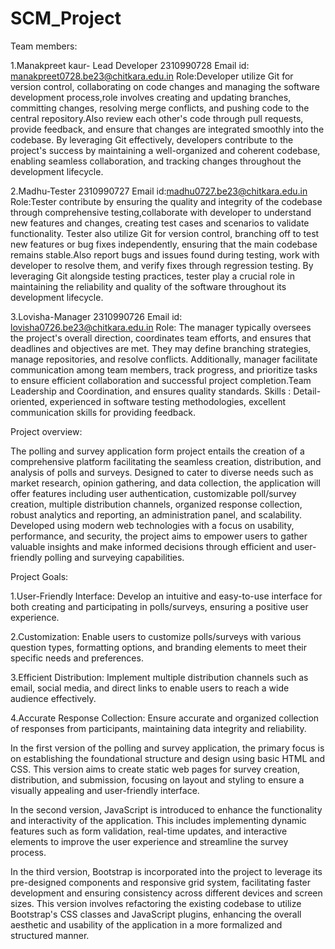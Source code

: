 # SCM_Project
Team members:

1.Manakpreet kaur- Lead Developer
2310990728 Email id: manakpreet0728.be23@chitkara.edu.in Role:Developer utilize Git for version control, collaborating on code changes and managing the software development process,role involves creating and updating branches, committing changes, resolving merge conflicts, and pushing code to the central repository.Also review each other's code through pull requests, provide feedback, and ensure that changes are integrated smoothly into the codebase. By leveraging Git effectively, developers contribute to the project's success by maintaining a well-organized and coherent codebase, enabling seamless collaboration, and tracking changes throughout the development lifecycle.

2.Madhu-Tester
2310990727 Email id:madhu0727.be23@chitkara.edu.in Role:Tester contribute by ensuring the quality and integrity of the codebase through comprehensive testing,collaborate with developer to understand new features and changes, creating test cases and scenarios to validate functionality. Tester also utilize Git for version control, branching off to test new features or bug fixes independently, ensuring that the main codebase remains stable.Also report bugs and issues found during testing, work with developer to resolve them, and verify fixes through regression testing. By leveraging Git alongside testing practices, tester play a crucial role in maintaining the reliability and quality of the software throughout its development lifecycle.

3.Lovisha-Manager
2310990726 Email id: lovisha0726.be23@chitkara.edu.in Role: The manager typically oversees the project's overall direction, coordinates team efforts, and ensures that deadlines and objectives are met. They may define branching strategies, manage repositories, and resolve conflicts. Additionally, manager facilitate communication among team members, track progress, and prioritize tasks to ensure efficient collaboration and successful project completion.Team Leadership and Coordination, and ensures quality standards. Skills : Detail-oriented, experienced in software testing methodologies, excellent communication skills for providing feedback.

Project overview:

The polling and survey application form project entails the creation of a comprehensive platform facilitating the seamless creation, distribution, and analysis of polls and surveys. Designed to cater to diverse needs such as market research, opinion gathering, and data collection, the application will offer features including user authentication, customizable poll/survey creation, multiple distribution channels, organized response collection, robust analytics and reporting, an administration panel, and scalability. Developed using modern web technologies with a focus on usability, performance, and security, the project aims to empower users to gather valuable insights and make informed decisions through efficient and user-friendly polling and surveying capabilities.

Project Goals:

1.User-Friendly Interface: Develop an intuitive and easy-to-use interface for both creating and participating in polls/surveys, ensuring a positive user experience.

2.Customization: Enable users to customize polls/surveys with various question types, formatting options, and branding elements to meet their specific needs and preferences.

3.Efficient Distribution: Implement multiple distribution channels such as email, social media, and direct links to enable users to reach a wide audience effectively.

4.Accurate Response Collection: Ensure accurate and organized collection of responses from participants, maintaining data integrity and reliability.


In the first version of the polling and survey application, the primary focus is on establishing the foundational structure and design using basic HTML and CSS. This version aims to create static web pages for survey creation, distribution, and submission, focusing on layout and styling to ensure a visually appealing and user-friendly interface.

In the second version, JavaScript is introduced to enhance the functionality and interactivity of the application. This includes implementing dynamic features such as form validation, real-time updates, and interactive elements to improve the user experience and streamline the survey process.

In the third version, Bootstrap is incorporated into the project to leverage its pre-designed components and responsive grid system, facilitating faster development and ensuring consistency across different devices and screen sizes. This version involves refactoring the existing codebase to utilize Bootstrap's CSS classes and JavaScript plugins, enhancing the overall aesthetic and usability of the application in a more formalized and structured manner.




